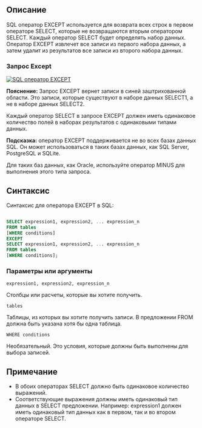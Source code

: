 
## Описание

SQL оператор EXCEPT используется для возврата всех строк в первом операторе SELECT, которые не возвращаются вторым оператором SELECT. Каждый оператор SELECT будет определять набор данных. Оператор EXCEPT извлечет все записи из первого набора данных, а затем удалит из результатов все записи из второго набора данных.

### Запрос Except

[![SQL оператор EXCEPT](https://oracleplsql.ru/wp-content/uploads/2018/11/minus1_de-300x223.jpg)](https://oracleplsql.ru/wp-content/uploads/2018/11/minus1_de.jpg)

**Пояснение:** Запрос EXCEPT вернет записи в синей заштрихованной области. Это записи, которые существуют в наборе данных SELECT1, а не в наборе данных SELECT2.

Каждый оператор SELECT в запросе EXCEPT должен иметь одинаковое количество полей в наборах результатов с одинаковыми типами данных.

**Подсказка:** оператор EXCEPT поддерживается не во всех базах данных SQL. Он может использоваться в таких базах данных, как SQL Server, PostgreSQL и SQLite.

Для таких баз данных, как Oracle, используйте оператор MINUS для выполнения этого типа запроса.

## Синтаксис

Синтаксис для оператора EXCEPT в SQL:

```SQL

SELECT expression1, expression2, ... expression_n  
FROM tables  
[WHERE conditions]  
EXCEPT  
SELECT expression1, expression2, ... expression_n  
FROM tables  
[WHERE conditions];

```

### Параметры или аргументы

`expression1, expression2, expression_n`

Столбцы или расчеты, которые вы хотите получить.

`tables`

Таблицы, из которых вы хотите получить записи. В предложении FROM должна быть указана хотя бы одна таблица.

`WHERE conditions`

Необязательный. Это условия, которые должны быть выполнены для выбора записей.

## Примечание

- В обоих операторах SELECT должно быть одинаковое количество выражений.
- Соответствующие выражения должны иметь одинаковый тип данных в SELECT предложении. Например: expression1 должен иметь одинаковый тип данных как в первом, так и во втором операторе SELECT.